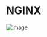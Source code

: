 # NGINX 


![image](https://github.com/f5businessdevelopment/F5openVino/assets/13858248/447028cc-8835-42c6-bf4b-2917ae842abd)
